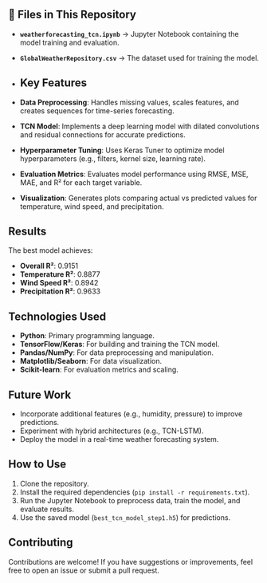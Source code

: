 ## 📂 Files in This Repository
- **`weatherforecasting_tcn.ipynb`** → Jupyter Notebook containing the model training and evaluation.
- **`GlobalWeatherRepository.csv`** → The dataset used for training the model.

- ## Key Features
- **Data Preprocessing**: Handles missing values, scales features, and creates sequences for time-series forecasting.
- **TCN Model**: Implements a deep learning model with dilated convolutions and residual connections for accurate predictions.
- **Hyperparameter Tuning**: Uses Keras Tuner to optimize model hyperparameters (e.g., filters, kernel size, learning rate).
- **Evaluation Metrics**: Evaluates model performance using RMSE, MSE, MAE, and R² for each target variable.
- **Visualization**: Generates plots comparing actual vs predicted values for temperature, wind speed, and precipitation.

## Results
The best model achieves:
- **Overall R²**: 0.9151
- **Temperature R²**: 0.8877
- **Wind Speed R²**: 0.8942
- **Precipitation R²**: 0.9633

## Technologies Used
- **Python**: Primary programming language.
- **TensorFlow/Keras**: For building and training the TCN model.
- **Pandas/NumPy**: For data preprocessing and manipulation.
- **Matplotlib/Seaborn**: For data visualization.
- **Scikit-learn**: For evaluation metrics and scaling.

## Future Work
- Incorporate additional features (e.g., humidity, pressure) to improve predictions.
- Experiment with hybrid architectures (e.g., TCN-LSTM).
- Deploy the model in a real-time weather forecasting system.

## How to Use
1. Clone the repository.
2. Install the required dependencies (`pip install -r requirements.txt`).
3. Run the Jupyter Notebook to preprocess data, train the model, and evaluate results.
4. Use the saved model (`best_tcn_model_step1.h5`) for predictions.

## Contributing
Contributions are welcome! If you have suggestions or improvements, feel free to open an issue or submit a pull request.
